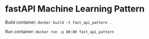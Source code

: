 # fastAPI Machine Learning Pattern

Build container:
`docker build -t fast_api_pattern .`

Run container:
`docker run -p 80:80 fast_api_pattern`